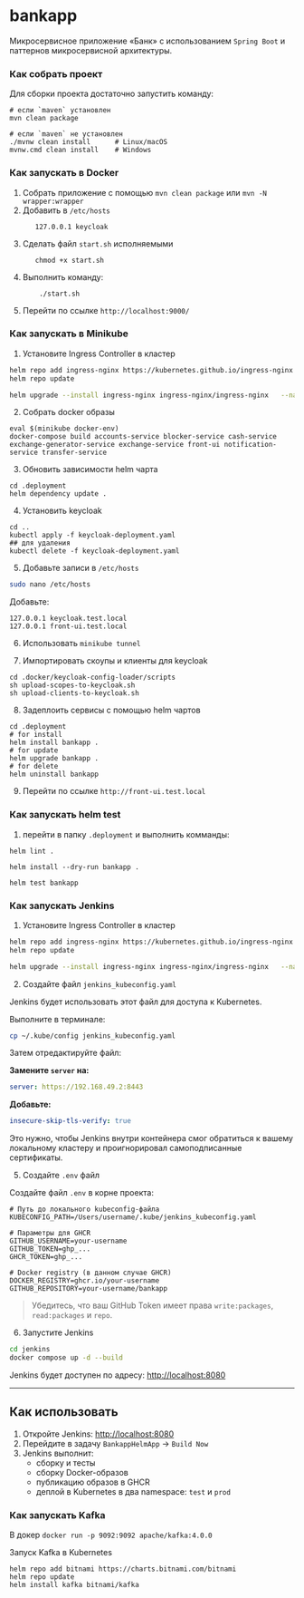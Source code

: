 # bankapp

Микросервисное приложение «Банк» с использованием `Spring Boot` и паттернов микросервисной архитектуры.

### Как собрать проект

Для сборки проекта достаточно запустить команду:
```bush
# если `maven` установлен
mvn clean package       
  
# если `maven` не установлен
./mvnw clean install      # Linux/macOS
mvnw.cmd clean install    # Windows
```

### Как запускать в Docker

1. Собрать приложение с помощью `mvn clean package` или `mvn -N wrapper:wrapper`
2. Добавить в `/etc/hosts`
   ```bush
      127.0.0.1 keycloak
   ```
3. Сделать файл `start.sh` исполняемыми
   ```bush
      chmod +x start.sh
   ```
2. Выполнить команду:
    ```bush 
        ./start.sh
    ```
3. Перейти по ссылке `http://localhost:9000/`

### Как запускать в Minikube

1. Установите Ingress Controller в кластер

```bash
helm repo add ingress-nginx https://kubernetes.github.io/ingress-nginx
helm repo update

helm upgrade --install ingress-nginx ingress-nginx/ingress-nginx   --namespace ingress-nginx --create-namespace
```

2. Собрать docker образы
```bush
eval $(minikube docker-env)
docker-compose build accounts-service blocker-service cash-service exchange-generator-service exchange-service front-ui notification-service transfer-service
```

3. Обновить зависимости helm чарта
```bush
cd .deployment
helm dependency update .
```

4. Установить keycloak
```bush
cd ..
kubectl apply -f keycloak-deployment.yaml
## для удаления
kubectl delete -f keycloak-deployment.yaml
```

5. Добавьте записи в `/etc/hosts`

```bash
sudo nano /etc/hosts
```

Добавьте:

```text
127.0.0.1 keycloak.test.local
127.0.0.1 front-ui.test.local
```

6. Использовать `minikube tunnel`

7. Импортировать скоупы и клиенты для keycloak
```bush
cd .docker/keycloak-config-loader/scripts
sh upload-scopes-to-keycloak.sh
sh upload-clients-to-keycloak.sh
```

8. Задеплоить сервисы с помощью helm чартов
```bush
cd .deployment
# for install
helm install bankapp .
# for update
helm upgrade bankapp .
# for delete
helm uninstall bankapp
```

9. Перейти по ссылке `http://front-ui.test.local`

### Как запускать helm test

1. перейти в папку `.deployment` и выполнить комманды:

```bush
helm lint . 

helm install --dry-run bankapp . 

helm test bankapp 
```

### Как запускать Jenkins

1. Установите Ingress Controller в кластер

```bash
helm repo add ingress-nginx https://kubernetes.github.io/ingress-nginx
helm repo update

helm upgrade --install ingress-nginx ingress-nginx/ingress-nginx   --namespace ingress-nginx --create-namespace
```

2. Создайте файл `jenkins_kubeconfig.yaml`

Jenkins будет использовать этот файл для доступа к Kubernetes.

Выполните в терминале:

```bash
cp ~/.kube/config jenkins_kubeconfig.yaml
```

Затем отредактируйте файл:

**Замените `server` на:**

```yaml
server: https://192.168.49.2:8443
```

**Добавьте:**

```yaml
insecure-skip-tls-verify: true
```

Это нужно, чтобы Jenkins внутри контейнера смог обратиться к вашему локальному кластеру и проигнорировал самоподписанные сертификаты.

5. Создайте `.env` файл

Создайте файл `.env` в корне проекта:

```env
# Путь до локального kubeconfig-файла
KUBECONFIG_PATH=/Users/username/.kube/jenkins_kubeconfig.yaml

# Параметры для GHCR
GITHUB_USERNAME=your-username
GITHUB_TOKEN=ghp_...
GHCR_TOKEN=ghp_...

# Docker registry (в данном случае GHCR)
DOCKER_REGISTRY=ghcr.io/your-username
GITHUB_REPOSITORY=your-username/bankapp
```

> Убедитесь, что ваш GitHub Token имеет права `write:packages`, `read:packages` и `repo`.

6. Запустите Jenkins

```bash
cd jenkins
docker compose up -d --build
```

Jenkins будет доступен по адресу: [http://localhost:8080](http://localhost:8080)

---

## Как использовать

1. Откройте Jenkins: [http://localhost:8080](http://localhost:8080)
2. Перейдите в задачу `BankappHelmApp` → `Build Now`
3. Jenkins выполнит:
   - сборку и тесты
   - сборку Docker-образов
   - публикацию образов в GHCR
   - деплой в Kubernetes в два namespace: `test` и `prod`

### Как запускать Kafka

В докер `docker run -p 9092:9092 apache/kafka:4.0.0`

Запуск Kafka в Kubernetes

```bush
helm repo add bitnami https://charts.bitnami.com/bitnami
helm repo update 
helm install kafka bitnami/kafka
```